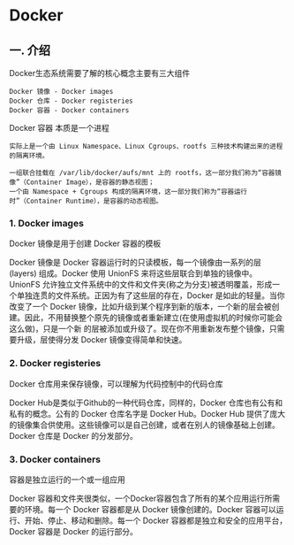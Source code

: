 # Docker

## 一. 介绍

Docker生态系统需要了解的核心概念主要有三大组件
``` doc
Docker 镜像 - Docker images
Docker 仓库 - Docker registeries
Docker 容器 - Docker containers
```

Docker 容器 本质是一个进程
``` doc
实际上是一个由 Linux Namespace、Linux Cgroups、rootfs 三种技术构建出来的进程的隔离环境。

一组联合挂载在 /var/lib/docker/aufs/mnt 上的 rootfs，这一部分我们称为“容器镜像”（Container Image），是容器的静态视图；
一个由 Namespace + Cgroups 构成的隔离环境，这一部分我们称为“容器运行时”（Container Runtime），是容器的动态视图。
```

### 1. Docker images

Docker 镜像是用于创建 Docker 容器的模板

Docker 镜像是 Docker 容器运行时的只读模板，每一个镜像由一系列的层 (layers) 组成。Docker 使用 UnionFS 来将这些层联合到单独的镜像中。UnionFS 允许独立文件系统中的文件和文件夹(称之为分支)被透明覆盖，形成一个单独连贯的文件系统。正因为有了这些层的存在，Docker 是如此的轻量。当你改变了一个 Docker 镜像，比如升级到某个程序到新的版本，一个新的层会被创建。因此，不用替换整个原先的镜像或者重新建立(在使用虚拟机的时候你可能会这么做)，只是一个新 的层被添加或升级了。现在你不用重新发布整个镜像，只需要升级，层使得分发 Docker 镜像变得简单和快速。


### 2. Docker registeries

Docker 仓库用来保存镜像，可以理解为代码控制中的代码仓库

Docker Hub是类似于Github的一种代码仓库，同样的，Docker 仓库也有公有和私有的概念。公有的 Docker 仓库名字是 Docker Hub。Docker Hub 提供了庞大的镜像集合供使用。这些镜像可以是自己创建，或者在别人的镜像基础上创建。Docker 仓库是 Docker 的分发部分。


### 3. Docker containers

容器是独立运行的一个或一组应用

Docker 容器和文件夹很类似，一个Docker容器包含了所有的某个应用运行所需要的环境。每一个 Docker 容器都是从 Docker 镜像创建的。Docker 容器可以运行、开始、停止、移动和删除。每一个 Docker 容器都是独立和安全的应用平台，Docker 容器是 Docker 的运行部分。
